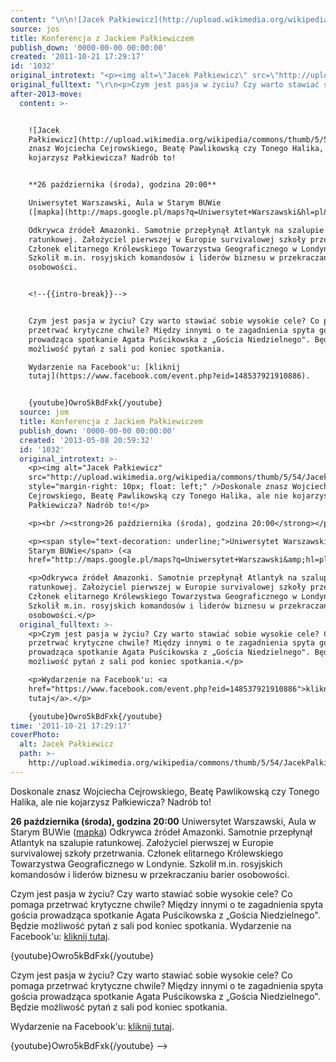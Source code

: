 ```yaml
---
content: "\n\n![Jacek Pałkiewicz](http://upload.wikimedia.org/wikipedia/commons/thumb/5/54/JacekPalkiewicz.jpg/220px-JacekPalkiewicz.jpg)Doskonale znasz Wojciecha Cejrowskiego, Beatę Pawlikowską czy Tonego Halika, ale nie kojarzysz Pałkiewicza? Nadrób to!\n\n**26 października (środa), godzina 20:00**\nUniwersytet Warszawski, Aula w Starym BUWie ([mapka](http://maps.google.pl/maps?q=Uniwersytet+Warszawski&hl=pl&hq=Uniwersytet+Warszawski&t=m&z=14&vpsrc=0))\nOdkrywca źródeł Amazonki. Samotnie przepłynął Atlantyk na szalupie ratunkowej. Założyciel pierwszej w Europie survivalowej szkoły przetrwania. Członek elitarnego Królewskiego Towarzystwa Geograficznego w Londynie. Szkolił m.in. rosyjskich komandosów i liderów biznesu w przekraczaniu barier osobowości.\n\n<!--{{intro-break}}-->\n\nCzym jest pasja w życiu? Czy warto stawiać sobie wysokie cele? Co pomaga przetrwać krytyczne chwile? Między innymi o te zagadnienia spyta gościa prowadząca spotkanie Agata Puścikowska z „Gościa Niedzielnego\". Będzie możliwość pytań z sali pod koniec spotkania.\nWydarzenie na Facebook'u: [kliknij tutaj](https://www.facebook.com/event.php?eid=148537921910886).\n\n{youtube}Owro5kBdFxk{/youtube}\n\n<!--CONTENT FROM OLD SERVER (jos before 2013): \n\n![Jacek Pałkiewicz](http://upload.wikimedia.org/wikipedia/commons/thumb/5/54/JacekPalkiewicz.jpg/220px-JacekPalkiewicz.jpg)Doskonale znasz Wojciecha Cejrowskiego, Beatę Pawlikowską czy Tonego Halika, ale nie kojarzysz Pałkiewicza? Nadrób to!\n\r\n**26 października (środa), godzina 20:00**\n\r\n\nUniwersytet Warszawski, Aula w Starym BUWie ([mapka](http://maps.google.pl/maps?q=Uniwersytet+Warszawski&hl=pl&hq=Uniwersytet+Warszawski&t=m&z=14&vpsrc=0))\n\r\n\nOdkrywca źródeł Amazonki. Samotnie przepłynął Atlantyk na szalupie ratunkowej. Założyciel pierwszej w Europie survivalowej szkoły przetrwania. Członek elitarnego Królewskiego Towarzystwa Geograficznego w Londynie. Szkolił m.in. rosyjskich komandosów i liderów biznesu w przekraczaniu barier osobowości.\n\r\n\n<!--{{intro-break}}-->\n\r\n\nCzym jest pasja w życiu? Czy warto stawiać sobie wysokie cele? Co pomaga przetrwać krytyczne chwile? Między innymi o te zagadnienia spyta gościa prowadząca spotkanie Agata Puścikowska z „Gościa Niedzielnego\". Będzie możliwość pytań z sali pod koniec spotkania.\n\r\n\nWydarzenie na Facebook'u: [kliknij tutaj](https://www.facebook.com/event.php?eid=148537921910886).\n\r\n{youtube}Owro5kBdFxk{/youtube}\n-->"
source: jos
title: Konferencja z Jackiem Pałkiewiczem
publish_down: '0000-00-00 00:00:00'
created: '2011-10-21 17:29:17'
id: '1032'
original_introtext: "<p><img alt=\"Jacek Pałkiewicz\" src=\"http://upload.wikimedia.org/wikipedia/commons/thumb/5/54/JacekPalkiewicz.jpg/220px-JacekPalkiewicz.jpg\" style=\"margin-right: 10px; float: left;\" />Doskonale znasz Wojciecha Cejrowskiego, Beatę Pawlikowską czy Tonego Halika, ale nie kojarzysz Pałkiewicza? Nadrób to!</p>\r\n<p><br /><strong>26 października (środa), godzina 20:00</strong></p>\r\n<p><span style=\"text-decoration: underline;\">Uniwersytet Warszawski, Aula w Starym BUWie</span> (<a href=\"http://maps.google.pl/maps?q=Uniwersytet+Warszawski&amp;hl=pl&amp;hq=Uniwersytet+Warszawski&amp;t=m&amp;z=14&amp;vpsrc=0\">mapka</a>)</p>\r\n<p>Odkrywca źródeł Amazonki. Samotnie przepłynął Atlantyk na szalupie ratunkowej. Założyciel pierwszej w Europie survivalowej szkoły przetrwania. Członek elitarnego Królewskiego Towarzystwa Geograficznego w Londynie. Szkolił m.in. rosyjskich komandosów i liderów biznesu w przekraczaniu barier osobowości.</p>\r\n"
original_fulltext: "\r\n<p>Czym jest pasja w życiu? Czy warto stawiać sobie wysokie cele? Co pomaga przetrwać krytyczne chwile? Między innymi o te zagadnienia spyta gościa prowadząca spotkanie Agata Puścikowska z „Gościa Niedzielnego\". Będzie możliwość pytań z sali pod koniec spotkania.</p>\r\n<p>Wydarzenie na Facebook'u: <a href=\"https://www.facebook.com/event.php?eid=148537921910886\">kliknij tutaj</a>.</p>\r\n{youtube}Owro5kBdFxk{/youtube}"
after-2013-move:
  content: >-


    ![Jacek
    Pałkiewicz](http://upload.wikimedia.org/wikipedia/commons/thumb/5/54/JacekPalkiewicz.jpg/220px-JacekPalkiewicz.jpg)Doskonale
    znasz Wojciecha Cejrowskiego, Beatę Pawlikowską czy Tonego Halika, ale nie
    kojarzysz Pałkiewicza? Nadrób to!


    **26 października (środa), godzina 20:00**

    Uniwersytet Warszawski, Aula w Starym BUWie
    ([mapka](http://maps.google.pl/maps?q=Uniwersytet+Warszawski&hl=pl&hq=Uniwersytet+Warszawski&t=m&z=14&vpsrc=0))

    Odkrywca źródeł Amazonki. Samotnie przepłynął Atlantyk na szalupie
    ratunkowej. Założyciel pierwszej w Europie survivalowej szkoły przetrwania.
    Członek elitarnego Królewskiego Towarzystwa Geograficznego w Londynie.
    Szkolił m.in. rosyjskich komandosów i liderów biznesu w przekraczaniu barier
    osobowości.


    <!--{{intro-break}}-->


    Czym jest pasja w życiu? Czy warto stawiać sobie wysokie cele? Co pomaga
    przetrwać krytyczne chwile? Między innymi o te zagadnienia spyta gościa
    prowadząca spotkanie Agata Puścikowska z „Gościa Niedzielnego". Będzie
    możliwość pytań z sali pod koniec spotkania.

    Wydarzenie na Facebook'u: [kliknij
    tutaj](https://www.facebook.com/event.php?eid=148537921910886).


    {youtube}Owro5kBdFxk{/youtube}
  source: jom
  title: Konferencja z Jackiem Pałkiewiczem
  publish_down: '0000-00-00 00:00:00'
  created: '2013-05-08 20:59:32'
  id: '1032'
  original_introtext: >-
    <p><img alt="Jacek Pałkiewicz"
    src="http://upload.wikimedia.org/wikipedia/commons/thumb/5/54/JacekPalkiewicz.jpg/220px-JacekPalkiewicz.jpg"
    style="margin-right: 10px; float: left;" />Doskonale znasz Wojciecha
    Cejrowskiego, Beatę Pawlikowską czy Tonego Halika, ale nie kojarzysz
    Pałkiewicza? Nadrób to!</p>

    <p><br /><strong>26 października (środa), godzina 20:00</strong></p>

    <p><span style="text-decoration: underline;">Uniwersytet Warszawski, Aula w
    Starym BUWie</span> (<a
    href="http://maps.google.pl/maps?q=Uniwersytet+Warszawski&amp;hl=pl&amp;hq=Uniwersytet+Warszawski&amp;t=m&amp;z=14&amp;vpsrc=0">mapka</a>)</p>

    <p>Odkrywca źródeł Amazonki. Samotnie przepłynął Atlantyk na szalupie
    ratunkowej. Założyciel pierwszej w Europie survivalowej szkoły przetrwania.
    Członek elitarnego Królewskiego Towarzystwa Geograficznego w Londynie.
    Szkolił m.in. rosyjskich komandosów i liderów biznesu w przekraczaniu barier
    osobowości.</p>
  original_fulltext: >-
    <p>Czym jest pasja w życiu? Czy warto stawiać sobie wysokie cele? Co pomaga
    przetrwać krytyczne chwile? Między innymi o te zagadnienia spyta gościa
    prowadząca spotkanie Agata Puścikowska z „Gościa Niedzielnego". Będzie
    możliwość pytań z sali pod koniec spotkania.</p>

    <p>Wydarzenie na Facebook'u: <a
    href="https://www.facebook.com/event.php?eid=148537921910886">kliknij
    tutaj</a>.</p>

    {youtube}Owro5kBdFxk{/youtube}
time: '2011-10-21 17:29:17'
coverPhoto:
  alt: Jacek Pałkiewicz
  path: >-
    http://upload.wikimedia.org/wikipedia/commons/thumb/5/54/JacekPalkiewicz.jpg/220px-JacekPalkiewicz.jpg
---
```

Doskonale znasz Wojciecha Cejrowskiego, Beatę Pawlikowską czy Tonego Halika, ale nie kojarzysz Pałkiewicza? Nadrób to!

**26 października (środa), godzina 20:00**
Uniwersytet Warszawski, Aula w Starym BUWie ([mapka](http://maps.google.pl/maps?q=Uniwersytet+Warszawski&hl=pl&hq=Uniwersytet+Warszawski&t=m&z=14&vpsrc=0))
Odkrywca źródeł Amazonki. Samotnie przepłynął Atlantyk na szalupie ratunkowej. Założyciel pierwszej w Europie survivalowej szkoły przetrwania. Członek elitarnego Królewskiego Towarzystwa Geograficznego w Londynie. Szkolił m.in. rosyjskich komandosów i liderów biznesu w przekraczaniu barier osobowości.

<!--{{intro-break}}-->

Czym jest pasja w życiu? Czy warto stawiać sobie wysokie cele? Co pomaga przetrwać krytyczne chwile? Między innymi o te zagadnienia spyta gościa prowadząca spotkanie Agata Puścikowska z „Gościa Niedzielnego". Będzie możliwość pytań z sali pod koniec spotkania.
Wydarzenie na Facebook'u: [kliknij tutaj](https://www.facebook.com/event.php?eid=148537921910886).

{youtube}Owro5kBdFxk{/youtube}

<!--CONTENT FROM OLD SERVER (jos before 2013): 

Doskonale znasz Wojciecha Cejrowskiego, Beatę Pawlikowską czy Tonego Halika, ale nie kojarzysz Pałkiewicza? Nadrób to!

**26 października (środa), godzina 20:00**


Uniwersytet Warszawski, Aula w Starym BUWie ([mapka](http://maps.google.pl/maps?q=Uniwersytet+Warszawski&hl=pl&hq=Uniwersytet+Warszawski&t=m&z=14&vpsrc=0))


Odkrywca źródeł Amazonki. Samotnie przepłynął Atlantyk na szalupie ratunkowej. Założyciel pierwszej w Europie survivalowej szkoły przetrwania. Członek elitarnego Królewskiego Towarzystwa Geograficznego w Londynie. Szkolił m.in. rosyjskich komandosów i liderów biznesu w przekraczaniu barier osobowości.


<!--{{intro-break}}-->


Czym jest pasja w życiu? Czy warto stawiać sobie wysokie cele? Co pomaga przetrwać krytyczne chwile? Między innymi o te zagadnienia spyta gościa prowadząca spotkanie Agata Puścikowska z „Gościa Niedzielnego". Będzie możliwość pytań z sali pod koniec spotkania.


Wydarzenie na Facebook'u: [kliknij tutaj](https://www.facebook.com/event.php?eid=148537921910886).

{youtube}Owro5kBdFxk{/youtube}
-->

<!--{{json:{"created_date":"2011-10-21 17:29:17","publish_down":"0000-00-00 00:00:00","id":"1032"}}}-->